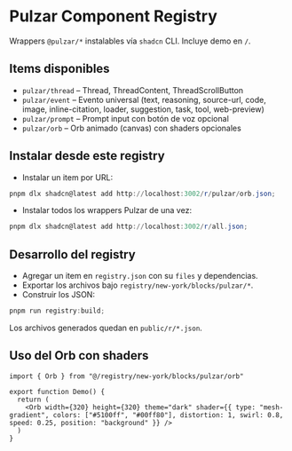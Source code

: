 # Pulzar Component Registry

Wrappers `@pulzar/*` instalables vía `shadcn` CLI. Incluye demo en `/`.

## Items disponibles

- `pulzar/thread` – Thread, ThreadContent, ThreadScrollButton
- `pulzar/event` – Evento universal (text, reasoning, source-url, code, image, inline-citation, loader, suggestion, task, tool, web-preview)
- `pulzar/prompt` – Prompt input con botón de voz opcional
- `pulzar/orb` – Orb animado (canvas) con shaders opcionales

## Instalar desde este registry

- Instalar un item por URL:
```powershell
pnpm dlx shadcn@latest add http://localhost:3002/r/pulzar/orb.json;
```

- Instalar todos los wrappers Pulzar de una vez:
```powershell
pnpm dlx shadcn@latest add http://localhost:3002/r/all.json;
```

## Desarrollo del registry

- Agregar un item en `registry.json` con su `files` y dependencias.
- Exportar los archivos bajo `registry/new-york/blocks/pulzar/*`.
- Construir los JSON:
```powershell
pnpm run registry:build;
```

Los archivos generados quedan en `public/r/*.json`.

## Uso del Orb con shaders

```tsx
import { Orb } from "@/registry/new-york/blocks/pulzar/orb"

export function Demo() {
  return (
    <Orb width={320} height={320} theme="dark" shader={{ type: "mesh-gradient", colors: ["#5100ff", "#00ff80"], distortion: 1, swirl: 0.8, speed: 0.25, position: "background" }} />
  )
}
```
